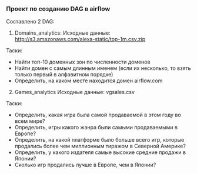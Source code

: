 ### Проект по созданию DAG в airflow
Составлено 2 DAG:
1. Domains_analytics:
Исходные данные: http://s3.amazonaws.com/alexa-static/top-1m.csv.zip

Таски:
- Найти топ-10 доменных зон по численности доменов
- Найти домен с самым длинным именем (если их несколько, то взять только первый в алфавитном порядке)
- Определить, на каком месте находится домен airflow.com

2. Games_analytics
Исходные данные: vgsales.csv

Таски:
- Определить, какая игра была самой продаваемой в этом году во всем мире?
- Определить, игры какого жанра были самыми продаваемыми в Европе? 
- Определить, на какой платформе было больше всего игр, которые продались более чем миллионным тиражом в Северной Америке?
- Определить, у какого издателя самые высокие средние продажи в Японии?
- Сколько игр продались лучше в Европе, чем в Японии?
